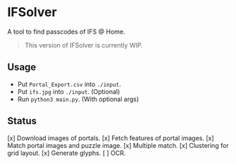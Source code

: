 # IFSolver

A tool to find passcodes of IFS @ Home.

> This version of IFSolver is currently WIP.

## Usage

- Put `Portal_Export.csv` into `./input`.
- Put `ifs.jpg` into `./input`. (Optional)
- Run `python3 main.py`. (With optional args)

## Status

[x] Download images of portals.
[x] Fetch features of portal images.
[x] Match portal images and puzzle image.
[x] Multiple match.
[x] Clustering for grid layout.
[x] Generate glyphs.
[ ] OCR.

